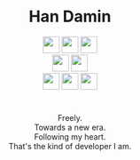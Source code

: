
<br>
<br>

<h1 align="center">Han Damin</h1>

<div align="center">
    <a href="https://bevyengine.org"><img height=30em src="https://img.shields.io/badge/Bevy-%2320232a?style=for-the-badge&logo=Bevy"></a>
    <a href="https://tauri.app"><img height=30em src="https://img.shields.io/badge/Tauri-%2320232a?style=for-the-badge&logo=Tauri"></a>
    <a href="https://surrealdb.com"><img height=30em src="https://img.shields.io/badge/SurrealDB-%2320232a?style=for-the-badge&logo=SurrealDB"></a>
</div>
<div align="center">
    <a href="https://nextjs.org"><img height=30em src="https://img.shields.io/badge/Next.js-%2320232a?style=for-the-badge&logo=Next.js"></a>
    <a href="https://svelte.dev"><img height=30em src="https://img.shields.io/badge/Svelte-%2320232a?style=for-the-badge&logo=Svelte"></a>
</div>
<div align="center">
    <a href="https://rust-lang.org"><img height=30em src="https://img.shields.io/badge/Rust-%2320232a?style=for-the-badge&logo=Rust"></a>
    <a href="https://typescriptlang.org"><img height=30em src="https://img.shields.io/badge/TypeScript-%2320232a?style=for-the-badge&logo=TypeScript"></a>
    <a href="https://python.org"><img height=30em src="https://img.shields.io/badge/Python-%2320232a?style=for-the-badge&logo=Python"></a>
</div>

#

<div align="center">
    Freely. <br />
    Towards a new era. <br />
    Following my heart. <br />
    That's the kind of developer I am.
</div>

